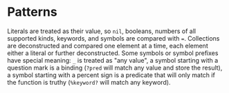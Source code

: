 # Patterns

Literals are treated as their value, so `nil`, booleans, numbers of all supported kinds, keywords, and symbols are compared with `=`. Collections are deconstructed and compared one element at a time, each element either a literal or further deconstructed. Some symbols or symbol prefixes have special meaning: `_` is treated as "any value", a symbol starting with a question mark is a binding (`?pred` will match any value and store the result), a symbol starting with a percent sign is a predicate that will only match if the function is truthy (`%keyword?` will match any keyword).
